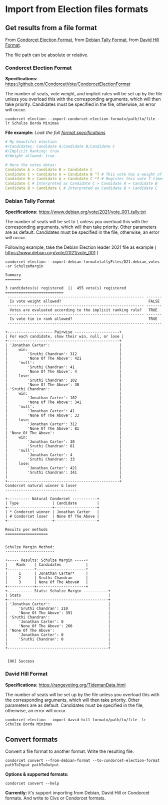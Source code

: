 # Import from Election files formats

## Get results from a file format

From [Condorcet Election Format](https://github.com/CondorcetVote/CondorcetElectionFormat), from [Debian Tally Format](https://www.debian.org/vote/2021/vote_001_tally.txt), from [David Hill Format](https://rangevoting.org/TidemanData.html).

The file path can be absolute or relative.

### **Condorcet Election Format**
**Specifications:** https://github.com/CondorcetVote/CondorcetElectionFormat

The number of seats, vote weight, and implicit rules will be set up by the file unless you overload this with the corresponding arguments, which will then take priority. Candidates must be specified in the file, otherwise, an error will occur.

```shell
condorcet election --import-condorcet-election-format=/path/to/file -lr Schulze Borda Minimax
```

**File example:** _Look the full [format specifications](https://github.com/CondorcetVote/CondorcetElectionFormat)_
```yaml
# My beautiful election
#/Candidates: Candidate A;Candidate B;Candidate C
#/Implicit Ranking: true
#/Weight allowed: true

# Here the votes datas:
Candidate A > Candidate B > Candidate C
Candidate C > Candidate A = Candidate B ^7 # This vote has a weight of 7
Candidate B = Candidate A > Candidate C *7 # Register this vote 7 times
Candidate C # Interpreted as Candidate C > Candidate A = Candidate B
Candidate B > Candidate C # Interpreted as Candidate B > Candidate C
```

### **Debian Tally Format**
**Specifications:** https://www.debian.org/vote/2021/vote_001_tally.txt

The number of seats will be set to ```1``` unless you overload this with the corresponding arguments, which will then take priority. Other parameters are as default. Candidates must be specified in the file, otherwise, an error will occur.

Following example, take the Debian Election leader 2021 file as example ( https://www.debian.org/vote/2021/vote_001 )
```shell
condorcet election --import-debian-format=tallyFiles/D21.debian_votes -sr SchulzeMargin

Summary
=======

3 candidates(s) registered  ||  455 vote(s) registered
==========================
 ------------------------------------------------------------- -------
  Is vote weight allowed?                                       FALSE
 ------------------------------------------------------------- -------
  Votes are evaluated according to the implicit ranking rule?   TRUE
 ------------------------------------------------------------- -------
  Is vote tie in rank allowed?                                  TRUE
 ------------------------------------------------------------- -------

+-------------------- Pairwise --------------------+
| For each candidate, show their win, null, or lose |
+--------------------------------------------------+
| 'Jonathan Carter':                               |
|     win:                                         |
|         'Sruthi Chandran': 312                   |
|         'None Of The Above': 421                 |
|     'null':                                      |
|         'Sruthi Chandran': 41                    |
|         'None Of The Above': 4                   |
|     lose:                                        |
|         'Sruthi Chandran': 102                   |
|         'None Of The Above': 30                  |
| 'Sruthi Chandran':                               |
|     win:                                         |
|         'Jonathan Carter': 102                   |
|         'None Of The Above': 341                 |
|     'null':                                      |
|         'Jonathan Carter': 41                    |
|         'None Of The Above': 33                  |
|     lose:                                        |
|         'Jonathan Carter': 312                   |
|         'None Of The Above': 81                  |
| 'None Of The Above':                             |
|     win:                                         |
|         'Jonathan Carter': 30                    |
|         'Sruthi Chandran': 81                    |
|     'null':                                      |
|         'Jonathan Carter': 4                     |
|         'Sruthi Chandran': 33                    |
|     lose:                                        |
|         'Jonathan Carter': 421                   |
|         'Sruthi Chandran': 341                   |
|                                                  |
+--------------------------------------------------+
Condorcet natural winner & loser
--------------------------------

+---------- Natural Condorcet -----------+
| Type               | Candidate         |
+--------------------+-------------------+
| * Condorcet winner | Jonathan Carter   |
| # Condorcet loser  | None Of The Above |
+--------------------+-------------------+

Results per methods
===================


Schulze Margin Method:
----------------------

+----- Results: Schulze Margin -----+
|    Rank    | Candidates           |
+------------+----------------------+
|     1      | Jonathan Carter*     |
|     2      | Sruthi Chandran      |
|     3      | None Of The Above#   |
+------------+----------------------+
+----------- Stats: Schulze Margin -----------+
| Stats                                       |
+---------------------------------------------+
| 'Jonathan Carter':                          |
|     'Sruthi Chandran': 210                  |
|     'None Of The Above': 391                |
| 'Sruthi Chandran':                          |
|     'Jonathan Carter': 0                    |
|     'None Of The Above': 260                |
| 'None Of The Above':                        |
|     'Jonathan Carter': 0                    |
|     'Sruthi Chandran': 0                    |
|                                             |
+---------------------------------------------+


 [OK] Success
```

### **David Hill Format**
**Specifications:** https://rangevoting.org/TidemanData.html

The number of seats will be set up by the file unless you overload this with the corresponding arguments, which will then take priority. Other parameters are as default. Candidates must be specified in the file, otherwise, an error will occur.
```shell
condorcet election --import-david-hill-format=/path/to/file -lr Schulze Borda Minimax
```

## Convert formats

Convert a file format to another format. Write the resulting file.

```shell
condorcet convert --from-debian-format --to-condorcet-election-format pathToInput pathToOutput
```

**Options & supported formats:**
```shell
condorcet convert --help
```

**Currently:** it's support importing from Debian, David Hill or Condorcet formats. And write to Civs or Condorcet formats.